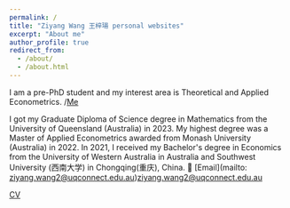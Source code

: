 ```yaml
---
permalink: /
title: "Ziyang Wang 王梓瑒 personal websites"
excerpt: "About me"
author_profile: true
redirect_from: 
  - /about/
  - /about.html
---
```


I am a pre-PhD student and my interest area is Theoretical and Applied Econometrics.
/[Me](../images/Me.JPG)

I got my Graduate Diploma of Science degree in Mathematics from the University of Queensland (Australia) in 2023. My highest degree was a Master of Applied Econometrics awarded from Monash University (Australia) in 2022. In 2021, I received my Bachelor's degree in Economics from the University of Western Australia in Australia and Southwest University (西南大学) in Chongqing(重庆), China.
:e-mail: [Email](mailto: ziyang.wang2@uqconnect.edu.au)ziyang.wang2@uqconnect.edu.au

[CV](https://github.com/ZiyangWANG2/Me/blob/main/Ziyang_Wang_Resume-2.pdf)
